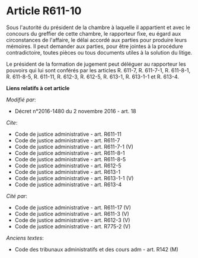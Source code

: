 # Article R611-10

Sous l'autorité du président de la chambre à laquelle il appartient et avec le concours du greffier de cette chambre, le
rapporteur fixe, eu égard aux circonstances de l'affaire, le délai accordé aux parties pour produire leurs mémoires. Il peut
demander aux parties, pour être jointes à la procédure contradictoire, toutes pièces ou tous documents utiles à la solution
du litige. 

Le président de la formation de jugement peut déléguer au rapporteur les pouvoirs qui lui sont conférés par les articles R.
611-7, R. 611-7-1, R. 611-8-1, R. 611-8-5, R. 611-11, R. 612-3, R. 612-5, R. 613-1, R. 613-1-1 et R. 613-4.

**Liens relatifs à cet article**

_Modifié par_:

  - Décret n°2016-1480 du 2 novembre 2016 - art. 18

_Cite_:

  - Code de justice administrative - art. R611-11
  - Code de justice administrative - art. R611-7
  - Code de justice administrative - art. R611-7-1 (V)
  - Code de justice administrative - art. R611-8-1
  - Code de justice administrative - art. R611-8-5
  - Code de justice administrative - art. R612-5
  - Code de justice administrative - art. R613-1
  - Code de justice administrative - art. R613-1-1 (V)
  - Code de justice administrative - art. R613-4

_Cité par_:

  - Code de justice administrative - art. R611-17 (V)
  - Code de justice administrative - art. R611-3 (V)
  - Code de justice administrative - art. R612-3 (V)
  - Code de justice administrative - art. R775-2 (V)

_Anciens textes_:

  - Code des tribunaux administratifs et des cours adm - art. R142 (M)

